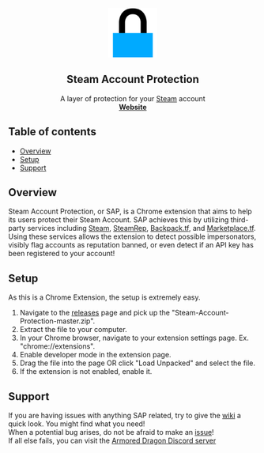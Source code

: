 <p align="center">
  <a href="https://github.com/Armored-Dragon/Steam-Account-Protection">
    <img src="https://raw.githubusercontent.com/Armored-Dragon/Steam-Account-Protection/master/img/sap_512.png" width="100">
  </a>
  <h2 align="center">Steam Account Protection</h2>
  <p align="center">
    A layer of protection for your <a href="https://steamcommunity.com" target="_blank">Steam</a> account
    <br />
    <a href="https://armoreddragon.com/Steam-Account-Protection"><strong>Website</strong></a>
  </p>
</p>

## Table of contents
* [Overview](#overview)
* [Setup](#setup)
* [Support](#support)

## Overview
Steam Account Protection, or SAP, is a Chrome extension that aims to help its users protect their Steam Account. 
SAP achieves this by utilizing third-party services including 
 [Steam](https://steamcommunity.com), [SteamRep](https://steamrep.com), [Backpack.tf](https://backpack.tf), and [Marketplace.tf](https://marketplace.tf).
Using these services allows the extension to detect possible impersonators, visibly flag accounts as reputation banned, or even detect if an API key has been registered to your account!

## Setup
As this is a Chrome Extension, the setup is extremely easy.
1. Navigate to the [releases](https://github.com/Armored-Dragon/Steam-Account-Protection/releases) page and pick up the "Steam-Account-Protection-master.zip".
2. Extract the file to your computer.
3. In your Chrome browser, navigate to your extension settings page. Ex. "chrome://extensions".
4. Enable developer mode in the extension page.
5. Drag the file into the page OR click "Load Unpacked" and select the file.
6. If the extension is not enabled, enable it.

## Support
If you are having issues with anything SAP related, try to give the [wiki](https://github.com/Armored-Dragon/Steam-Account-Protection/wiki) a quick look. You might find what you need!<br>
When a potential bug arises, do not be afraid to make an [issue](https://github.com/Armored-Dragon/Steam-Account-Protection/issues)!<br>
If all else fails, you can visit the [Armored Dragon Discord server](https://armoreddragon.com/html/discord-redirect)